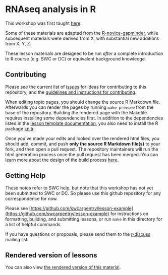 RNAseq analysis in R
====================

This workshop was first taught
[here](http://combine-australia.github.io/2016-05-11-RNAseq/).

Some of these materials are adapted from the
[R-novice-gapminder](https://github.com/swcarpentry/r-novice-gapminder/),
while subsequent materials were derived from X,
with substantial new additions from X, Y, Z.

These lesson materials are designed to be run *after* a complete introduction
to R course (e.g. SWC or DC) or equivalent background knowledge.

## Contributing

Please see the current list of [issues][] for ideas for contributing to this
repository, and the [guidelines and instructions for contributing][contrib].

When editing topic pages, you should change the source R Markdown file.
Afterwards you can render the pages by running `make preview` from the base of
the repository. Building the rendered page with the Makefile requires
installing some dependencies first. In addition to the dependencies listed in
the [lesson template documentation][dependencies], you also need to install the
R package [knitr][].

Once you've made your edits and looked over the rendered html files, you should
add, commit, and push **only the source R Markdown file(s)** to your fork, and
then open a pull request. The repository  maintainers will run the html
generation process once the pull request has been merged. You can learn more
about the design of the build process [here][design].

## Getting Help

These notes refer to SWC help, but note that this workshop has not yet been
submitted to SWC or DC. So please use this github repository for any
correspondence for now.

Please see
[https://github.com/swcarpentry/lesson-example](https://github.com/swcarpentry/lesson-example)
for instructions on formatting, building, and submitting lessons, or run
`make` in this directory for a list of helpful commands.

If you have questions or proposals, please send them to the [r-discuss][]
mailing list.

[contrib]: https://github.com/swcarpentry/r-novice-gapminder/blob/gh-pages/CONTRIBUTING.md
[dependencies]: https://github.com/swcarpentry/lesson-template#dependencies
[design]: https://github.com/swcarpentry/r-novice-gapminder/blob/gh-pages/DESIGN.md
[issues]: https://github.com/swcarpentry/r-novice-gapminder/issues
[knitr]: http://cran.r-project.org/web/packages/knitr/index.html
[r-discuss]: http://lists.software-carpentry.org/mailman/listinfo/r-discuss_lists.software-carpentry.org

## Rendered version of lessons

You can also view [the rendered version of this material](http://combine-australia.github.io/RNAseq-R/).
